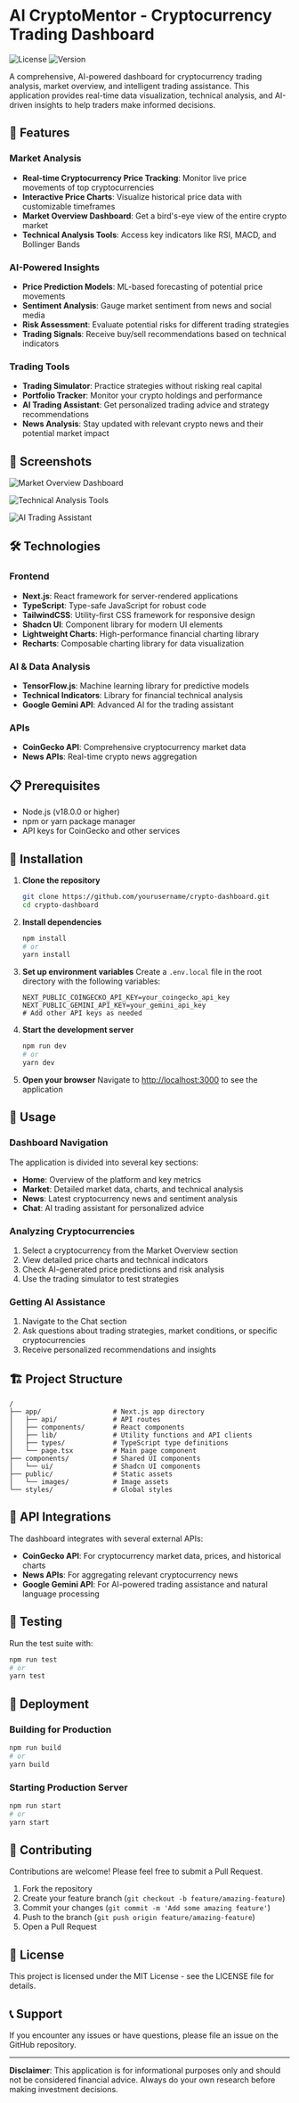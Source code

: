 # AI CryptoMentor - Cryptocurrency Trading Dashboard

![License](https://img.shields.io/badge/license-MIT-blue.svg)
![Version](https://img.shields.io/badge/version-0.1.0-green.svg)

A comprehensive, AI-powered dashboard for cryptocurrency trading analysis, market overview, and intelligent trading assistance. This application provides real-time data visualization, technical analysis, and AI-driven insights to help traders make informed decisions.

## 🚀 Features

### Market Analysis
- **Real-time Cryptocurrency Price Tracking**: Monitor live price movements of top cryptocurrencies
- **Interactive Price Charts**: Visualize historical price data with customizable timeframes
- **Market Overview Dashboard**: Get a bird's-eye view of the entire crypto market
- **Technical Analysis Tools**: Access key indicators like RSI, MACD, and Bollinger Bands

### AI-Powered Insights
- **Price Prediction Models**: ML-based forecasting of potential price movements
- **Sentiment Analysis**: Gauge market sentiment from news and social media
- **Risk Assessment**: Evaluate potential risks for different trading strategies
- **Trading Signals**: Receive buy/sell recommendations based on technical indicators

### Trading Tools
- **Trading Simulator**: Practice strategies without risking real capital
- **Portfolio Tracker**: Monitor your crypto holdings and performance
- **AI Trading Assistant**: Get personalized trading advice and strategy recommendations
- **News Analysis**: Stay updated with relevant crypto news and their potential market impact

## 📸 Screenshots

![Market Overview Dashboard](./screenshots/Screenshot%202025-04-02%20225324.png)

![Technical Analysis Tools](./screenshots/Screenshot%202025-04-02%20225401.png)

![AI Trading Assistant](./screenshots/Screenshot%202025-04-02%20225446.png)

## 🛠️ Technologies

### Frontend
- **Next.js**: React framework for server-rendered applications
- **TypeScript**: Type-safe JavaScript for robust code
- **TailwindCSS**: Utility-first CSS framework for responsive design
- **Shadcn UI**: Component library for modern UI elements
- **Lightweight Charts**: High-performance financial charting library
- **Recharts**: Composable charting library for data visualization

### AI & Data Analysis
- **TensorFlow.js**: Machine learning library for predictive models
- **Technical Indicators**: Library for financial technical analysis
- **Google Gemini API**: Advanced AI for the trading assistant

### APIs
- **CoinGecko API**: Comprehensive cryptocurrency market data
- **News APIs**: Real-time crypto news aggregation

## 📋 Prerequisites

- Node.js (v18.0.0 or higher)
- npm or yarn package manager
- API keys for CoinGecko and other services

## 🔧 Installation

1. **Clone the repository**
   ```bash
   git clone https://github.com/yourusername/crypto-dashboard.git
   cd crypto-dashboard
   ```

2. **Install dependencies**
   ```bash
   npm install
   # or
   yarn install
   ```

3. **Set up environment variables**
   Create a `.env.local` file in the root directory with the following variables:
   ```
   NEXT_PUBLIC_COINGECKO_API_KEY=your_coingecko_api_key
   NEXT_PUBLIC_GEMINI_API_KEY=your_gemini_api_key
   # Add other API keys as needed
   ```

4. **Start the development server**
   ```bash
   npm run dev
   # or
   yarn dev
   ```

5. **Open your browser**
   Navigate to [http://localhost:3000](http://localhost:3000) to see the application

## 🚀 Usage

### Dashboard Navigation

The application is divided into several key sections:

- **Home**: Overview of the platform and key metrics
- **Market**: Detailed market data, charts, and technical analysis
- **News**: Latest cryptocurrency news and sentiment analysis
- **Chat**: AI trading assistant for personalized advice

### Analyzing Cryptocurrencies

1. Select a cryptocurrency from the Market Overview section
2. View detailed price charts and technical indicators
3. Check AI-generated price predictions and risk analysis
4. Use the trading simulator to test strategies

### Getting AI Assistance

1. Navigate to the Chat section
2. Ask questions about trading strategies, market conditions, or specific cryptocurrencies
3. Receive personalized recommendations and insights

## 🏗️ Project Structure

```
/
├── app/                  # Next.js app directory
│   ├── api/              # API routes
│   ├── components/       # React components
│   ├── lib/              # Utility functions and API clients
│   ├── types/            # TypeScript type definitions
│   └── page.tsx          # Main page component
├── components/           # Shared UI components
│   └── ui/               # Shadcn UI components
├── public/               # Static assets
│   └── images/           # Image assets
└── styles/               # Global styles
```

## 🔄 API Integrations

The dashboard integrates with several external APIs:

- **CoinGecko API**: For cryptocurrency market data, prices, and historical charts
- **News APIs**: For aggregating relevant cryptocurrency news
- **Google Gemini API**: For AI-powered trading assistance and natural language processing

## 🧪 Testing

Run the test suite with:

```bash
npm run test
# or
yarn test
```

## 🚢 Deployment

### Building for Production

```bash
npm run build
# or
yarn build
```

### Starting Production Server

```bash
npm run start
# or
yarn start
```

## 🤝 Contributing

Contributions are welcome! Please feel free to submit a Pull Request.

1. Fork the repository
2. Create your feature branch (`git checkout -b feature/amazing-feature`)
3. Commit your changes (`git commit -m 'Add some amazing feature'`)
4. Push to the branch (`git push origin feature/amazing-feature`)
5. Open a Pull Request

## 📜 License

This project is licensed under the MIT License - see the LICENSE file for details.

## 📞 Support

If you encounter any issues or have questions, please file an issue on the GitHub repository.

---

**Disclaimer**: This application is for informational purposes only and should not be considered financial advice. Always do your own research before making investment decisions.